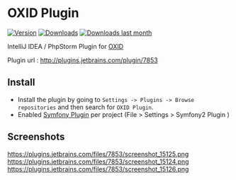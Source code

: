 OXID Plugin
==========================
[![Version](http://phpstorm.espend.de/badge/7853/version)](https://plugins.jetbrains.com/plugin/7853)
[![Downloads](http://phpstorm.espend.de/badge/7853/downloads)](https://plugins.jetbrains.com/plugin/7853)
[![Downloads last month](http://phpstorm.espend.de/badge/7853/last-month)](https://plugins.jetbrains.com/plugin/7853)

IntelliJ IDEA / PhpStorm Plugin for [OXID](http://www.oxid-esales.com/ "OXID")


Plugin url : http://plugins.jetbrains.com/plugin/7853

Install
---------------------
* Install the plugin by going to `Settings -> Plugins -> Browse repositories` and then search for `OXID Plugin`.
* Enabled [Symfony Plugin](http://plugins.jetbrains.com/plugin/7219) per project (File > Settings > Symfony2 Plugin )

Screenshots
---------------------
https://plugins.jetbrains.com/files/7853/screenshot_15125.png
https://plugins.jetbrains.com/files/7853/screenshot_15124.png
https://plugins.jetbrains.com/files/7853/screenshot_15126.png